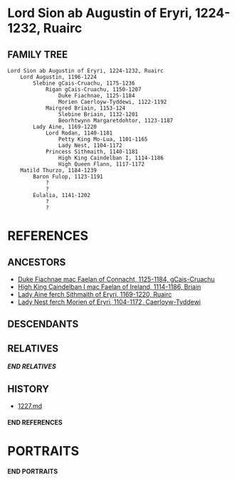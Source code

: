 # Lord Sion ab Augustin of Eryri, 1224-1232, Ruairc

## FAMILY TREE 
```
Lord Sion ab Augustin of Eryri, 1224-1232, Ruairc
    Lord Augustin, 1196-1224
        Slebine gCais-Cruachu, 1175-1236
            Rigan gCais-Cruachu, 1150-1207
                Duke Fiachnae, 1125-1184
                Morien Caerloyw-Tyddewi, 1122-1192
            Mairgred Briain, 1153-124
                Slebine Briain, 1132-1201
                Beorhtwynn Margaretdohtor, 1123-1187
        Lady Aine, 1169-1220
            Lord Rodan, 1140-1181
                Petty King Mo-Lua, 1101-1165
                Lady Nest, 1104-1172
            Princess Sithmaith, 1140-1181
                High King Caindelban I, 1114-1186
                High Queen Flann, 1117-1172
    Matild Thurzo, 1184-1239
        Baron Fulop, 1123-1191
            ?
            ?
        Eulalia, 1141-1202
            ?
            ?
```

# REFERENCES

## ANCESTORS
* [Duke Fiachnae mac Faelan of Connacht, 1125-1184, gCais-Cruachu](fiachnae_mac_faelan_1125.md)
* [High King Caindelban I mac Faelan of Ireland, 1114-1186, Briain](caindelban_i_mac_faelan_1114.md)
* [Lady Aine ferch Sithmaith of Eryri, 1169-1220, Ruairc](aine_ferch_sithmaith_1169.md)
* [Lady Nest ferch Morien of Eryri, 1104-1172, Caerloyw-Tyddewi](nest_ferch_morien_1104.md)

## DESCENDANTS

## RELATIVES

##### END RELATIVES 
## HISTORY
* [1227.md](../h/1227.md)

#### END REFERENCES

# PORTRAITS

#### END PORTRAITS

